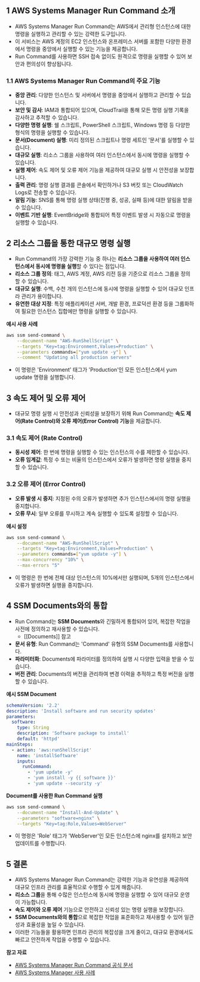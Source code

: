 ## 1 AWS Systems Manager Run Command 소개

- AWS Systems Manager Run Command는 AWS에서 관리형 인스턴스에 대한 명령을 실행하고 관리할 수 있는 강력한 도구입니다.
- 이 서비스는 AWS 계정의 EC2 인스턴스와 온프레미스 서버를 포함한 다양한 환경에서 명령을 중앙에서 실행할 수 있는 기능을 제공합니다.
- Run Command를 사용하면 SSH 접속 없이도 원격으로 명령을 실행할 수 있어 보안과 편의성이 향상됩니다.



### 1.1 AWS Systems Manager Run Command의 주요 기능

- **중앙 관리**: 다양한 인스턴스 및 서버에서 명령을 중앙에서 실행하고 관리할 수 있습니다.
- **보안 및 감사**: IAM과 통합되어 있으며, CloudTrail을 통해 모든 명령 실행 기록을 감사하고 추적할 수 있습니다.
- **다양한 명령 실행**: 쉘 스크립트, PowerShell 스크립트, Windows 명령 등 다양한 형식의 명령을 실행할 수 있습니다.
- **문서(Document) 실행**: 미리 정의된 스크립트나 명령 세트인 '문서'를 실행할 수 있습니다.
- **대규모 실행**: 리소스 그룹을 사용하여 여러 인스턴스에서 동시에 명령을 실행할 수 있습니다.
- **실행 제어**: 속도 제어 및 오류 제어 기능을 제공하여 대규모 실행 시 안전성을 보장합니다.
- **출력 관리**: 명령 실행 결과를 콘솔에서 확인하거나 S3 버킷 또는 CloudWatch Logs로 전송할 수 있습니다.
- **알림 기능**: SNS를 통해 명령 실행 상태(진행 중, 성공, 실패 등)에 대한 알림을 받을 수 있습니다.
- **이벤트 기반 실행**: EventBridge와 통합되어 특정 이벤트 발생 시 자동으로 명령을 실행할 수 있습니다.



## 2 리소스 그룹을 통한 대규모 명령 실행

- Run Command의 가장 강력한 기능 중 하나는 **리소스 그룹을 사용하여 여러 인스턴스에서 동시에 명령을 실행**할 수 있다는 점입니다.
- **리소스 그룹 정의**: 태그, AWS 계정, AWS 리전 등을 기준으로 리소스 그룹을 정의할 수 있습니다.
- **대규모 실행**: 수백, 수천 개의 인스턴스에 동시에 명령을 실행할 수 있어 대규모 인프라 관리가 용이합니다.
- **유연한 대상 지정**: 특정 애플리케이션 서버, 개발 환경, 프로덕션 환경 등을 그룹화하여 필요한 인스턴스 집합에만 명령을 실행할 수 있습니다.



**예시 사용 사례**

```bash
aws ssm send-command \
    --document-name "AWS-RunShellScript" \
    --targets "Key=tag:Environment,Values=Production" \
    --parameters commands=["yum update -y"] \
    --comment "Updating all production servers"
```

- 이 명령은 'Environment' 태그가 'Production'인 모든 인스턴스에서 yum update 명령을 실행합니다.



## 3 속도 제어 및 오류 제어

- 대규모 명령 실행 시 안전성과 신뢰성을 보장하기 위해 Run Command는 **속도 제어(Rate Control)와 오류 제어(Error Control) 기능**을 제공합니다.



### 3.1 속도 제어 (Rate Control)

- **동시성 제어**: 한 번에 명령을 실행할 수 있는 인스턴스의 수를 제한할 수 있습니다.
- **오류 임계값**: 특정 수 또는 비율의 인스턴스에서 오류가 발생하면 명령 실행을 중지할 수 있습니다.



### 3.2 오류 제어 (Error Control)

- **오류 발생 시 중지**: 지정된 수의 오류가 발생하면 추가 인스턴스에서의 명령 실행을 중지합니다.
- **오류 무시**: 일부 오류를 무시하고 계속 실행할 수 있도록 설정할 수 있습니다.



**예시 설정**

```bash
aws ssm send-command \
    --document-name "AWS-RunShellScript" \
    --targets "Key=tag:Environment,Values=Production" \
    --parameters commands=["yum update -y"] \
    --max-concurrency "10%" \
    --max-errors "5"
```

- 이 명령은 한 번에 전체 대상 인스턴스의 10%에서만 실행되며, 5개의 인스턴스에서 오류가 발생하면 실행을 중지합니다.



## 4 SSM Documents와의 통합

- Run Command는 **SSM Documents**와 긴밀하게 통합되어 있어, 복잡한 작업을 사전에 정의하고 재사용할 수 있습니다.
	- [[Documents]] 참고
- **문서 유형**: Run Command는 'Command' 유형의 SSM Documents를 사용합니다.
- **파라미터화**: Documents에 파라미터를 정의하여 실행 시 다양한 입력을 받을 수 있습니다.
- **버전 관리**: Documents의 버전을 관리하여 변경 이력을 추적하고 특정 버전을 실행할 수 있습니다.



**예시 SSM Document**

```yaml
schemaVersion: '2.2'
description: 'Install software and run security updates'
parameters:
  software:
    type: String
    description: 'Software package to install'
    default: 'httpd'
mainSteps:
  - action: 'aws:runShellScript'
    name: 'installSoftware'
    inputs:
      runCommand:
        - 'yum update -y'
        - 'yum install -y {{ software }}'
        - 'yum update --security -y'
```



**Document를 사용한 Run Command 실행**

```bash
aws ssm send-command \
    --document-name "Install-And-Update" \
    --parameters "software=nginx" \
    --targets "Key=tag:Role,Values=WebServer"
```

- 이 명령은 'Role' 태그가 'WebServer'인 모든 인스턴스에 nginx를 설치하고 보안 업데이트를 수행합니다.



## 5 결론

- AWS Systems Manager Run Command는 강력한 기능과 유연성을 제공하여 대규모 인프라 관리를 효율적으로 수행할 수 있게 해줍니다.
- **리소스 그룹**을 통해 수많은 인스턴스에 동시에 명령을 실행할 수 있어 대규모 운영이 가능합니다.
- **속도 제어와 오류 제어** 기능으로 안전하고 신뢰성 있는 명령 실행을 보장합니다.
- **SSM Documents와의 통합**으로 복잡한 작업을 표준화하고 재사용할 수 있어 일관성과 효율성을 높일 수 있습니다.
- 이러한 기능들을 활용하면 인프라 관리의 복잡성을 크게 줄이고, 대규모 환경에서도 빠르고 안전하게 작업을 수행할 수 있습니다.



**참고 자료**

- [AWS Systems Manager Run Command 공식 문서](https://docs.aws.amazon.com/systems-manager/latest/userguide/execute-remote-commands.html)
- [AWS Systems Manager 사용 사례](https://aws.amazon.com/systems-manager/features/)